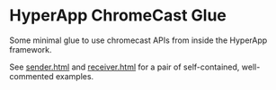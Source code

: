 HyperApp ChromeCast Glue
========================

Some minimal glue to use chromecast APIs from inside the HyperApp framework.

See [sender.html](sender.html) and [receiver.html](receiver.html) for a pair
of self-contained, well-commented examples.
